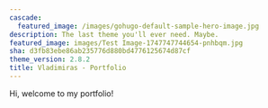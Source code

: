 ```yaml
---
cascade:
  featured_image: /images/gohugo-default-sample-hero-image.jpg
description: The last theme you'll ever need. Maybe.
featured_image: images/Test Image-1747747744654-pnhbqm.jpg
sha: d3fb83ebe86ab235776d880bd4776125674d87cf
theme_version: 2.8.2
title: Vladimiras - Portfolio
---
```

Hi, welcome to my portfolio!
